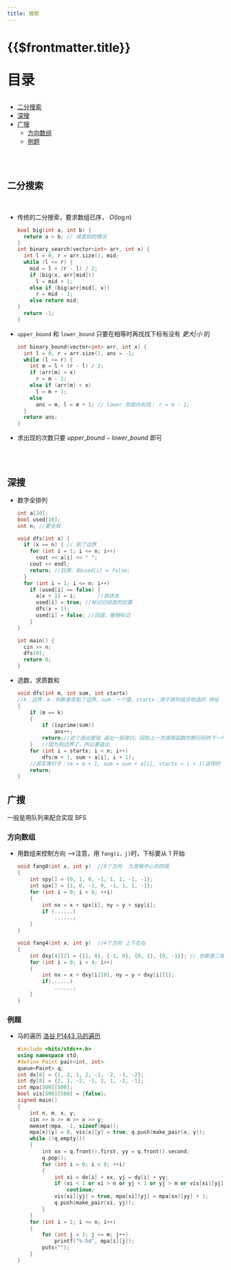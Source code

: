 ```yaml
---
title: 搜索
---
```


# {{$frontmatter.title}}

<p style="font-size: 32px; font-weight: bold;">目录</p>

<!-- @import "[TOC]" {cmd="toc" depthFrom=2 depthTo=6 orderedList=false} -->

<!-- code_chunk_output -->

- [二分搜索](#二分搜索)
- [深搜](#深搜)
- [广搜](#广搜)
  - [方向数组](#方向数组)
  - [例题](#例题)

<!-- /code_chunk_output -->

<br>
&emsp;

## 二分搜索

&emsp;&emsp;

- 传统的二分搜索，要求数组已序， $O(\log n)$
  ```cpp {.line-numbers}
  bool big(int a, int b) {
    return a > b; // 或是别的情况
  }
  int binary_search(vector<int> arr, int x) {
    int l = 0, r = arr.size(), mid;
    while (l <= r) {
      mid = l + (r - l) / 2;
      if (big(x, arr[mid]))
        l = mid + 1;
      else if (big(arr[mid], x))
        r = mid - 1;
      else return mid;
  }
    return -1;
  }
  ```
- `upper_bound` 和 `lower_bound` 只要在相等时再找找下标有没有 _更大|小_ 的
  ```cpp {.line-numbers}
  int binary_bound(vector<int> arr, int x) {
    int l = 0, r = arr.size(), ans = -1;
    while (l <= r) {
      int m = l + (r - l) / 2;
      if (arr[m] > x)
        r = m - 1;
      else if (arr[m] < x)
        l = m + 1;
      else
        ans = m, l = m + 1; // lower 则是向右找： r = m - 1;
    }
    return ans;
  }
  ```
- 求出现的次数只要 $upper\_bound - lower\_bound$ 即可

<br>
&emsp;

## 深搜

- 数字全排列

  ```cpp {.line-numbers}
  int a[10];
  bool used[10];
  int n; //要全局

  void dfs(int x) {
    if (x == n) { // 到了边界
      for (int i = 1; i <= n; i++)
        cout << a[i] << " ";
      cout << endl;
      return; //回溯，到used[i] = false;
    }
    for (int i = 1; i <= n; i++)
      if (used[i] == false) {
        a[x + 1] = i;       //放进去
        used[i] = true; //标记已经放的位置
        dfs(x + 1);
        used[i] = false; //回退，撤销标记
      }
  }

  int main() {
    cin >> n;
    dfs(0);
    return 0;
  }
  ```

- 选数，求质数和

  ```cpp {.line-numbers}
  void dfs(int m, int sum, int startx)
  //k：边界，m：判断是否到了边界，sum：一个值，startx：用于排列组合地选的 地址
  {
      if (m == k)
      {
          if (isprime(sum))
              ans++;
          return;//这个退出是指 退出一层递归，回到上一次调用函数的那行码的下一行，再无事地走下去
      }   //因为到边界了，所以要退出
      for (int i = startx; i < n; i++)
          dfs(m + 1, sum + a[i], i + 1);
      //其实等价于：(m = m + 1, sum = sum + a[i], startx = i + 1)这样的
      return;
  }
  ```

## 广搜

一般是用队列来配合实现 BFS

### 方向数组

- 用数组来控制方向 —>注意，用 `fang(i，j)`时，下标要从 1 开始

  ```cpp {.line-numbers}
  void fang8(int x, int y)  //8个方向  九宫格中心的四周
  {
      int spy[] = {0, 1, 0, -1, 1, 1, -1, -1};
      int spx[] = {1, 0, -1, 0, -1, 1, 1, -1};
      for (int i = 0; i < 8; ++i)
      {
          int nx = x + spx[i], ny = y + spy[i];
          if (......)
              ......;
      }
  }
  ```

  ```cpp {.line-numbers}
  void fang4(int x, int y)  //4个方向 上下左右
  {
      int dxy[4][2] = {{1, 0}, {-1, 0}, {0, 1}, {0, -1}}; // 也能是二维数组
      for (int i = 0; i < 4; i++)
      {
          int nx = x + dxy[i][0], ny = y + dxy[i][1];
          if(......)
              ......;
      }
  }
  ```

### 例题

- 马的遍历 [洛谷 P1443 马的遍历](https://www.luogu.com.cn/problem/P1443)

  ```cpp {.line-numbers}
  #include <bits/stdc++.h>
  using namespace std;
  #define Paint pair<int, int>
  queue<Paint> q;
  int dx[8] = {1, 2, 1, 2, -1, -2, -1, -2};
  int dy[8] = {2, 1, -2, -1, 2, 1, -2, -1};
  int mpa[500][500];
  bool vis[500][500] = {false};
  signed main()
  {
      int n, m, x, y;
      cin >> n >> m >> x >> y;
      memset(mpa, -1, sizeof(mpa));
      mpa[x][y] = 0, vis[x][y] = true, q.push(make_pair(x, y));
      while (!q.empty())
      {
          int xx = q.front().first, yy = q.front().second;
          q.pop();
          for (int i = 0; i < 8; ++i)
          {
              int xi = dx[i] + xx, yj = dy[i] + yy;
              if (xi < 1 or xi > n or yj < 1 or yj > m or vis[xi][yj])
                  continue;
              vis[xi][yj] = true, mpa[xi][yj] = mpa[xx][yy] + 1;
              q.push(make_pair(xi, yj));
          }
      }
      for (int i = 1; i <= n; i++)
      {
          for (int j = 1; j <= m; j++)
              printf("%-5d", mpa[i][j]);
          puts("");
      }
  }
  ```
